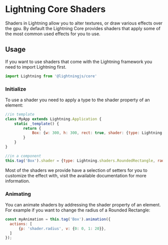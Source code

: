# Lightning Core Shaders

Shaders in Lightning allow you to alter textures, or draw various effects over the gpu. By default the Lightning Core provides shaders that apply some of the most common used effects for you to use.

## Usage

If you want to use shaders that come with the Lightning framework you need to import Lightning first.

```js
import Lightning from '@lightningjs/core'
```

### Initialize

To use a shader you need to apply a type to the shader property of an element:

```js
//in template
class MyApp extends Lightning.Application {
    static _template() {
        return {
            Box: {w: 300, h: 300, rect: true, shader: {type: Lightning.shaders.RoundedRectangle, radius: 20}}
        }
    }
}

//in a component
this.tag('Box').shader = {type: Lightning.shaders.RoundedRectangle, radius: 20}
```

Most of the shaders we provide have a selection of setters for you to customize the effect with, visit the available documentation for more information.

### Animating

You can animate shaders by addressing the shader property of an element. For example if you want to change the radius of a Rounded Rectangle:

```js
const myAnimation = this.tag('Box').animation({
  actions: [
      {p: 'shader.radius', v: {0: 0, 1: 20}},
  ]
});
```
